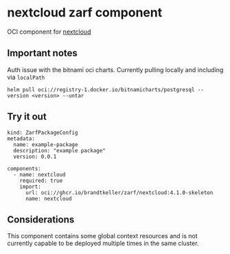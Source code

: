 # nextcloud zarf component

OCI component for [nextcloud]()

## Important notes
Auth issue with the bitnami oci charts. Currently pulling locally and including via `localPath`

`helm pull oci://registry-1.docker.io/bitnamicharts/postgresql --version <version> --untar`

## Try it out

```
kind: ZarfPackageConfig
metadata:
  name: example-package
  description: "example package"
  version: 0.0.1

components:
  - name: nextcloud
    required: true
    import:
      url: oci://ghcr.io/brandtkeller/zarf/nextcloud:4.1.0-skeleton
      name: nextcloud
```

## Considerations
This component contains some global context resources and is not currently capable to be deployed multiple times in the same cluster.